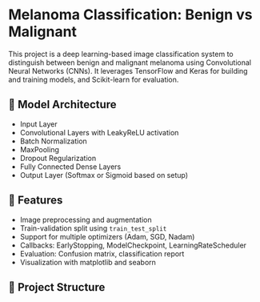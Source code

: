 # Melanoma Classification: Benign vs Malignant

This project is a deep learning-based image classification system to distinguish between benign and malignant melanoma using Convolutional Neural Networks (CNNs). It leverages TensorFlow and Keras for building and training models, and Scikit-learn for evaluation.

## 🧠 Model Architecture

- Input Layer
- Convolutional Layers with LeakyReLU activation
- Batch Normalization
- MaxPooling
- Dropout Regularization
- Fully Connected Dense Layers
- Output Layer (Softmax or Sigmoid based on setup)

## 🧪 Features

- Image preprocessing and augmentation
- Train-validation split using `train_test_split`
- Support for multiple optimizers (Adam, SGD, Nadam)
- Callbacks: EarlyStopping, ModelCheckpoint, LearningRateScheduler
- Evaluation: Confusion matrix, classification report
- Visualization with matplotlib and seaborn

## 📂 Project Structure